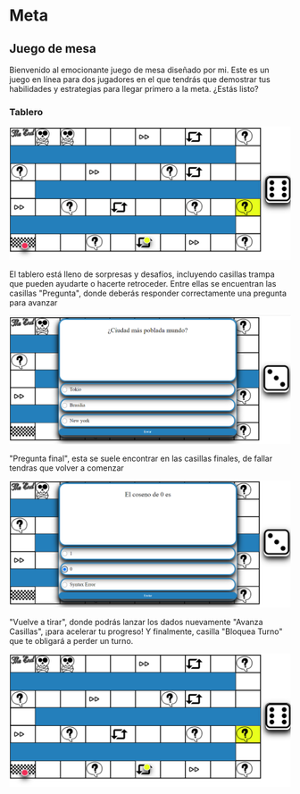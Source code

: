# Meta

## Juego de mesa

Bienvenido al emocionante juego de mesa diseñado por mi. Este es un juego en línea para dos jugadores en el que tendrás que demostrar tus habilidades y estrategias para llegar primero a la meta. ¿Estás listo?

### Tablero

![Tablero meta](/static/img/tableroMeta.png)


El tablero está lleno de sorpresas y desafíos, incluyendo casillas trampa que pueden ayudarte o hacerte retroceder. Entre ellas se encuentran las casillas "Pregunta", donde deberás responder correctamente una pregunta para avanzar

   ![Pantalla Pregunta](/static/img/PreguntaCiudad.png)
   
<p>"Pregunta final", esta se suele encontrar en las casillas finales, de fallar tendras que volver a comenzar</p
   
   ![Pantalla pregunta](/static/img/PreguntaCoseno.png)
  
<p>"Vuelve a tirar", donde podrás lanzar los dados nuevamente "Avanza Casillas", ¡para acelerar tu progreso! Y finalmente, casilla "Bloquea Turno" que te obligará a perder un turno.</p>

![Tablero meta](/static/img/tableroMeta.png)
